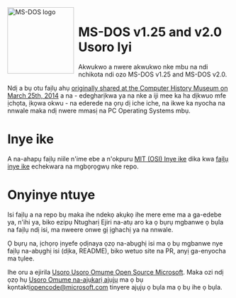 <img width="150" height="150" align="left" style="float: left; margin: 0 10px 0 0;" alt="MS-DOS logo" src="https://github.com/Microsoft/MS-DOS/blob/master/msdos-logo.png">

# MS-DOS v1.25 and v2.0 Usoro Iyi

Akwukwo a nwere akwukwo nke mbu na ndi nchikota ndi ozo MS-DOS v1.25 and MS-DOS v2.0.

Ndị a bụ otu faịlụ ahụ [originally shared at the Computer History Museum on March 25th, 2014](http://www.computerhistory.org/atchm/microsoft-ms-dos-early-source-code/) a na - edegharịkwa ya na nke a iji mee ka ha dịkwuo mfe ịchọta, ịkọwa okwu - na ederede na ọrụ dị iche iche, na ikwe ka nyocha na nnwale maka ndị nwere mmasị na PC Operating Systems mbụ.

# Inye ike

A na-ahapụ faịlụ niile n'ime ebe a n'okpuru [MIT (OSI) Inye ike](https://en.wikipedia.org/wiki/MIT_License) dika kwa [faịlụ inye ike](https://github.com/Microsoft/MS-DOS/blob/master/LICENSE.md) echekwara na mgbọrọgwụ nke repo.

# Onyinye ntuye

Isi faịlụ a na repo bụ maka ihe ndekọ akụkọ ihe mere eme ma a ga-edebe ya, n'ihi ya, biko ezipụ Ntugharị Ejiri na-atụ aro ka ọ bụrụ mgbanwe ọ bụla na faịlụ ndị isi, ma nweere onwe gị ịghachị ya na nnwale.

Ọ bụrụ na, ịchọrọ ịnyefe ọdịnaya ọzọ na-abụghị isi ma ọ bụ mgbanwe nye faịlụ na-abụghị isi (dịka, README), biko wetuo site na PR, anyị ga-enyocha ma tụlee.

Ihe oru a ejirila [Usoro Usoro Omume Open Source Microsoft](https://opensource.microsoft.com/codeofconduct/). Maka ozi ndị ọzọ hụ [Usoro Omume na-ajụkarị ajụjụ](https://opensource.microsoft.com/codeofconduct/faq/) ma ọ bụ kọntaktị[opencode@microsoft.com](mailto:opencode@microsoft.com) tinyere ajụjụ ọ bụla ma ọ bụ ihe ọ bụla.
